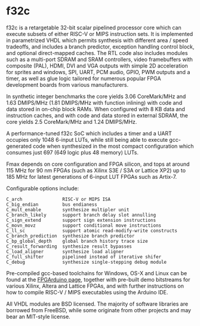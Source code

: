 # f32c

f32c is a retargetable 32-bit scalar pipelined processor core which
can execute subsets of either RISC-V or MIPS instruction sets.
It is implemented in parametrized VHDL which permits synthesis with
different area / speed tradeoffs, and includes a branch predictor,
exception handling control block, and optional direct-mapped caches.
The RTL code also includes modules such as a multi-port SDRAM and SRAM
controllers, video framebuffers with composite (PAL), HDMI, DVI and VGA
outputs with simple 2D acceleration for sprites and windows, 
SPI, UART, PCM audio, GPIO, PWM outputs and a timer, as well as 
glue logic tailored for numerous popular FPGA development boards 
from various manufacturers.

In synthetic integer benchmarks the core yields 3.06 CoreMark/MHz
and 1.63 DMIPS/MHz (1.81 DMIPS/MHz with function inlining) with
code and data stored in on-chip block RAMs.  When configured with
8 KB data and instruction caches, and with code and data stored in
external SDRAM, the core yields 2.5 CoreMark/MHz and 1.24 DMIPS/MHz.

A performance-tuned f32c SoC which includes a timer
and a UART occupies only 1048 6-input LUTs, while still being able to
execute gcc-generated code when synthesized in the most compact
configuration which consumes just 697 (649 logic plus 48 memory) LUTs.

Fmax depends on core configuration and FPGA silicon, and tops at around
115 MHz for 90 nm FPGAs (such as Xilinx S3E / S3A or Lattice XP2)
up to 185 MHz for latest generations of 6-input LUT FPGAs such as
Artix-7.

Configurable options include:

```
C_arch               RISC-V or MIPS ISA
C_big_endian         bus endianess
C_mult_enable        synthesize multipler unit
C_branch_likely      support branch delay slot annulling
C_sign_extend        support sign extension instructions
C_movn_movz          support conditional move instructions
C_ll_sc              support atomic read-modify-write constructs
C_branch_prediction  synthesize branch predictor
C_bp_global_depth    global branch history trace size
C_result_forwarding  synthesize result bypasses
C_load_aligner 	     synthesize load aligner
C_full_shifter 	     pipelined instead of iterative shifer
C_debug              synthesize single-stepping debug module
```

Pre-compiled gcc-based toolchains for Windows, OS-X and Linux can be
found at the [FPGArduino page](http://www.nxlab.fer.hr/fpgarduino),
together with pre-built demo bitstreams for various Xilinx, Altera
and Lattice FPGAs, and with further instructions on how to compile
RISC-V / MIPS executables using the Arduino IDE.

All VHDL modules are BSD licensed.  The majority of software libraries
are borrowed from FreeBSD, while some originate from other projects and
may bear an MIT-style license.

